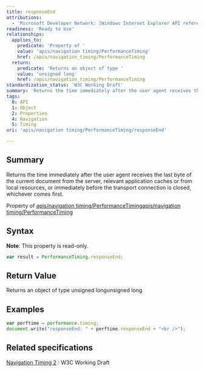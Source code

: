 ```yaml
---
title: responseEnd
attributions:
  - 'Microsoft Developer Network: [Windows Internet Explorer API reference Article](http://msdn.microsoft.com/en-us/library/ie/hh828809%28v=vs.85%29.aspx)'
readiness: 'Ready to Use'
relationships:
  applies_to:
    predicate: 'Property of '
    value: 'apis/navigation timing/PerformanceTiming'
    href: /apis/navigation_timing/PerformanceTiming
  return:
    predicate: 'Returns an object of type '
    value: 'unsigned long'
    href: /apis/navigation_timing/PerformanceTiming
standardization_status: 'W3C Working Draft'
summary: 'Returns the time immediately after the user agent receives the last byte of the current document from the server, relevant application caches or from local resources, or immediately before the transport connection is closed, whichever comes first.'
tags:
  0: API
  1: Object
  2: Properties
  4: Navigation
  5: Timing
uri: 'apis/navigation timing/PerformanceTiming/responseEnd'

---
```

## <span>Summary</span>

Returns the time immediately after the user agent receives the last byte of the current document from the server, relevant application caches or from local resources, or immediately before the transport connection is closed, whichever comes first.

Property of [apis/navigation timing/PerformanceTiming](/apis/navigation_timing/PerformanceTiming)[apis/navigation timing/PerformanceTiming](/apis/navigation_timing/PerformanceTiming)

## <span>Syntax</span>

**Note**: This property is read-only.

``` js
var result = PerformanceTiming.responseEnd;
```

## <span>Return Value</span>

Returns an object of type unsigned longunsigned long

## <span>Examples</span>

``` js
var perftime = performance.timing;
document.write("responseEnd: " + perftime.responseEnd + "<br />");
```

## <span>Related specifications</span>

[Navigation Timing 2](http://www.w3.org/TR/navigation-timing-2/)
:   W3C Working Draft
